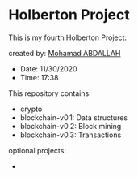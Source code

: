 # Holberton Project

This is my fourth Holberton Project:

created by: [Mohamad ABDALLAH](https://www.linkedin.com/in/m-abdallah/)

* Date: 11/30/2020
* Time: 17:38

This repository contains:

* crypto
* blockchain-v0.1: Data structures
* blockchain-v0.2: Block mining 
* blockchain-v0.3: Transactions

optional projects:

*


